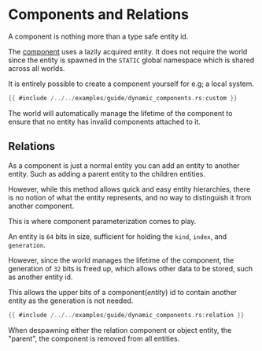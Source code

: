 # Components and Relations

A component is nothing more than a type safe entity id.

The [component](https://docs.rs/flax/latest/flax/macro.component.html) uses a
lazily acquired entity. It does not require the world since the entity is
spawned in the `STATIC` global namespace which is shared across all worlds.

It is entirely possible to create a component yourself for e.g; a local system.

```rust
{{ #include /../../examples/guide/dynamic_components.rs:custom }}
```

The world will automatically manage the lifetime of the component to ensure that
no entity has invalid components attached to it.

## Relations

As a component is just a normal entity you can add an entity to another entity.
Such as adding a parent entity to the children entities.

However, while this method allows quick and easy entity hierarchies, there is no
notion of what the entity represents, and no way to distinguish it from another
component.

This is where component parameterization comes to play.

An entity is `64` bits in size, sufficient for holding the `kind`, `index`, and
`generation`.

However, since the world manages the lifetime of the component, the generation
of `32` bits is freed up, which allows other data to be stored, such as another
entity id.

This allows the upper bits of a component(*entity*) id to contain another
entity as the generation is not needed.

```rust
{{ #include /../../examples/guide/dynamic_components.rs:relation }}
```

When despawning either the relation component or object entity, the "parent",
the component is removed from all entities.
